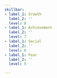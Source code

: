 ```yaml
---
skillbar:
- label_1: Growth
  label_2: ''
  level: 8
- label_1: Achievement
  label_2: ''
  level: 7
- label_1: Social
  label_2: ''
  level: 6
- label_1: Fear
  label_2: ''
  level: 5

---
```

